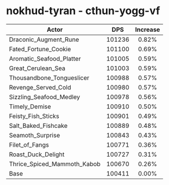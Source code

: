 # nokhud-tyran - cthun-yogg-vf
| Actor | DPS | Increase |
|---|:---:|:---:|
|Draconic_Augment_Rune|101236|0.82%|
|Fated_Fortune_Cookie|101100|0.69%|
|Aromatic_Seafood_Platter|101005|0.59%|
|Great_Cerulean_Sea|101003|0.59%|
|Thousandbone_Tongueslicer|100988|0.57%|
|Revenge_Served_Cold|100980|0.57%|
|Sizzling_Seafood_Medley|100978|0.56%|
|Timely_Demise|100910|0.50%|
|Feisty_Fish_Sticks|100901|0.49%|
|Salt_Baked_Fishcake|100889|0.48%|
|Seamoth_Surprise|100843|0.43%|
|Filet_of_Fangs|100771|0.36%|
|Roast_Duck_Delight|100727|0.31%|
|Thrice_Spiced_Mammoth_Kabob|100670|0.26%|
|Base|100411|0.00%|
